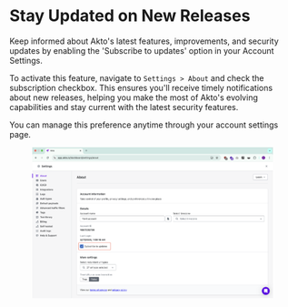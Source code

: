 # Stay Updated on New Releases

Keep informed about Akto's latest features, improvements, and security updates by enabling the 'Subscribe to updates' option in your Account Settings.&#x20;

To activate this feature, navigate to `Settings > About` and check the subscription checkbox. This ensures you'll receive timely notifications about new releases, helping you make the most of Akto's evolving capabilities and stay current with the latest security features.&#x20;

You can manage this preference anytime through your account settings page.

<figure><img src=".gitbook/assets/image (1) (1) (1) (1) (1) (1) (1) (1) (1) (1) (1) (1) (1).png" alt=""><figcaption></figcaption></figure>
